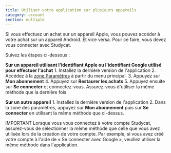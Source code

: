 ```yaml
---
title: Utiliser votre application sur plusieurs appareils
category: account
section: multiple 
---
```

Si vous effectuez un achat sur un appareil Apple, vous pouvez accéder à votre achat sur un appareil Android. Et vice versa. Pour ce faire, vous devez vous connecter avec Studycat.

Suivez les étapes ci-dessous :

**Sur un appareil utilisant l'identifiant Apple ou l'identifiant Google utilisé pour effectuer l'achat** 
1\. Installez la dernière version de l'application 
2\. Accédez à la [zone Paramètres](https://help.Studycat.com/hc/en-us/articles/34518228622105) à partir du menu principal  
3\. Appuyez sur **Mon abonnement** 
4\. Appuyez sur **Restaurer les achats** 
5\. Appuyez ensuite sur **Se connecter** et connectez-vous. Assurez-vous d'utiliser la même méthode que la dernière fois

**Sur un autre appareil** 
1\. Installez la dernière version de l'application 
2\. Dans la zone des paramètres, appuyez sur **Mon abonnement** puis sur **Se connecter** en utilisant la même méthode que ci-dessus.

IMPORTANT
Lorsque vous vous connectez à votre compte Studycat, assurez-vous de sélectionner la même méthode que celle que vous avez utilisée lors de la création de votre compte. Par exemple, si vous avez créé votre compte à l'aide de « Se connecter avec Google », veuillez utiliser la même méthode dans l'application.